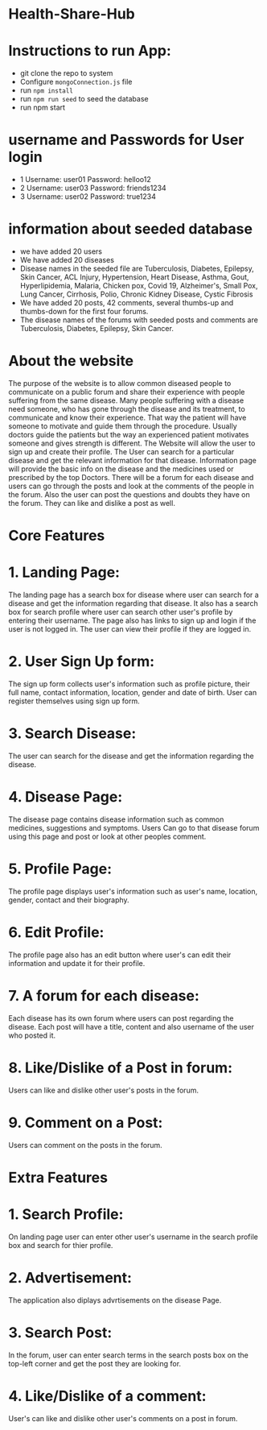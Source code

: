 # Health-Share-Hub

# Instructions to run App:
- git clone the repo to system
- Configure `mongoConnection.js` file
- run `npm install`
- run `npm run seed` to seed the database
- run npm start

# username and Passwords for User login

- 1 Username: user01 Password: helloo12
- 2 Username: user03 Password: friends1234
- 3 Username: user02 Password: true1234

# information about seeded database
- we have added 20 users 
- We have added 20 diseases
- Disease names in the seeded file are Tuberculosis, Diabetes, Epilepsy, Skin Cancer, ACL Injury, Hypertension, Heart Disease, Asthma, Gout, Hyperlipidemia, Malaria, Chicken pox, Covid 19, Alzheimer's, Small Pox, Lung Cancer, Cirrhosis, Polio, Chronic Kidney Disease, Cystic Fibrosis
- We have added 20 posts, 42 comments, several thumbs-up and thumbs-down for the first four forums.
- The disease names of the forums with seeded posts and comments are Tuberculosis, Diabetes, Epilepsy, Skin Cancer.

# About the website

The purpose of the website is to allow common diseased people to communicate on a public forum and share their experience with people suffering from the same disease. Many people suffering with a disease need someone, who has gone through the disease and its treatment, to communicate and know their experience. That way the patient will have someone to motivate and guide them through the procedure. Usually doctors guide the patients but the way an experienced patient motivates someone and gives strength is different.
The Website will allow the user to sign up and create their profile. The User can search for a particular disease and get the relevant information for that disease. Information page will provide the basic info on the disease and the medicines used or prescribed by the top Doctors. There will be a forum for each disease and users can go through the posts and look at the comments of the people in the forum. Also the user can post the questions and doubts they have on the forum. They can like and dislike a post as well.

# Core Features

# 1. Landing Page: 
   The landing page has a search box for disease where user can search for a disease and get the information regarding that disease. It also has a search box for search profile where user can search other user's profile by entering their username. The page also has links to sign up and login if the user is not logged in. The user can view their profile if they are logged in.
# 2. User Sign Up form: 
   The sign up form collects user's information such as profile picture, their full name, contact information, location, gender and date of birth. User can register themselves using sign up form. 
# 3. Search Disease:
   The user can search for the disease and get the information regarding the disease.
# 4. Disease Page:
   The disease page contains disease information such as common medicines, suggestions and symptoms. Users Can go to that disease forum using this page and post or look at other peoples comment.  
# 5. Profile Page:
   The profile page displays user's information such as user's name, location, gender, contact and their biography.
# 6. Edit Profile:
   The profile page also has an edit button where user's can edit their information and update it for their profile.
# 7. A forum for each disease:
   Each disease has its own forum where users can post regarding the disease. Each post will have a title, content and also username of the user who posted it.
# 8. Like/Dislike of a Post in forum:
   Users can like and dislike other user's posts in the forum.
# 9. Comment on a Post:
   Users can comment on the posts in the forum.

# Extra Features

# 1. Search Profile:
   On landing page user can enter other user's username in the search profile box and search for thier profile.
# 2. Advertisement:
   The application also diplays advrtisements on the disease Page.
# 3. Search Post:
   In the forum, user can enter search terms in the search posts box on the top-left corner and get the post they are looking for.
# 4. Like/Dislike of a comment:
   User's can like and dislike other user's comments on a post in forum.
